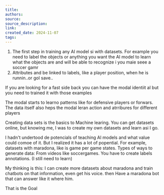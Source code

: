 ```yaml
---
title: 
authors: 
source: 
source_description: 
link: 
created_date: 2024-11-07
tags:
---
```

1. The first step in training any AI model si with datasets.  For example you need to  label the objects   or anything you want the AI model to learn  what the objects are and will be able to recognize i you maie seee a soccer gamr
2. Attributes and be linked to labels, like a player position, when he is runnin..or gol save.. 

If you are looking for a fast side back you can have the modal identiit al but you need to trained it with those examples

The modal starts to learno patterns like for defensive players or forwars.  The data itself also heps the modal leran action and atrribures for different players

Creating data sets is the basics to Machine learing. You can get datasets online, but knowing me,  I was to create my own datasets and learn asi I go. 

I hadn't undertood de potencials of teaching AI models and what value could comoe of it. But I realized it has a lot of popential. For example, datasets with maradona, like is game per game states.
Types of ways to generate data:
From videos like soccergames. You have to create labels annotations. (I still need to learn)

My thinking is this:
I can create more datasets about maradona and train chatbots on that information, even get his voice. then Have a maradona bot that can answer like it where him. 

That is the Goal

